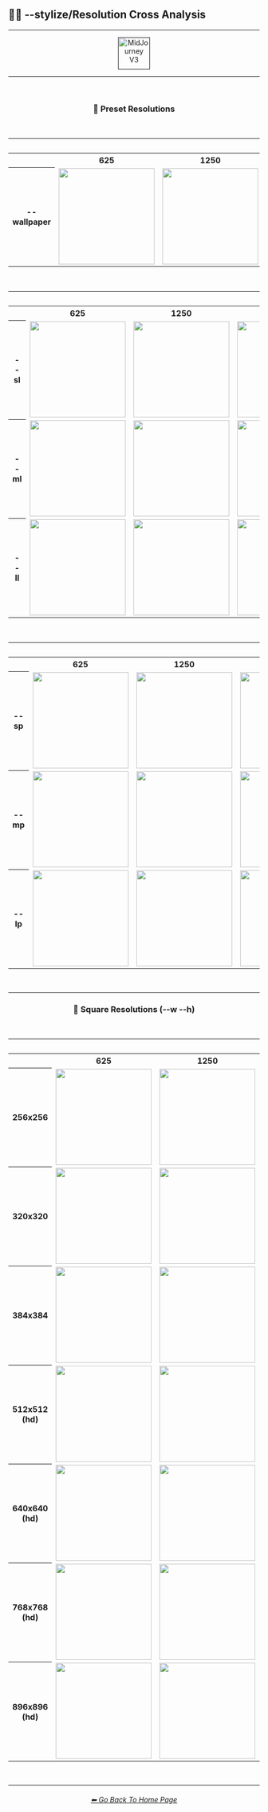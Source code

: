 <h2>🎇📏 --stylize/Resolution Cross Analysis</h2>

<hr><!--------------->

<div align="center">

[<img src="/Images/Repo_Parts/Buttons/Version_Buttons/button_version_V3_active_full.webp?raw=true" alt="MidJourney V3" height="64" />]()

</div>

<hr>
<br>

<div align="center">

<h3>📏 Preset Resolutions</h3>
<br>

<table>
    <tr align=center valign=middle>
        <th></th>
        <th colspan=8>Stylize</th>
    </tr>
    <tr align=center valign=middle>
        <th></th>
        <th>625</th>
        <th>1250</th>
        <th>2500</th>
        <th>5000</th>
        <th>10000</th>
        <th>20000</th>
        <th>40000</th>
        <th>60000</th>
    </tr>
    <tr align=center valign=middle>
        <th width=120>--wallpaper</th>
        <td><img src="/Images/MJ_V3/Comparison_Page_Images/Stylize_Resolution_Cross_Analysis/--wallpaper/sphere_wallpaper_stylize_625.png?raw=true" width="192" /></td>
        <td><img src="/Images/MJ_V3/Comparison_Page_Images/Stylize_Resolution_Cross_Analysis/--wallpaper/sphere_wallpaper_stylize_1250.png?raw=true" width="192" /></td>
        <td><img src="/Images/MJ_V3/Comparison_Page_Images/Stylize_Resolution_Cross_Analysis/--wallpaper/sphere_wallpaper_stylize_2500.png?raw=true" width="192" /></td>
        <td><img src="/Images/MJ_V3/Comparison_Page_Images/Stylize_Resolution_Cross_Analysis/--wallpaper/sphere_wallpaper_stylize_5000.png?raw=true" width="192" /></td>
        <td><img src="/Images/MJ_V3/Comparison_Page_Images/Stylize_Resolution_Cross_Analysis/--wallpaper/sphere_wallpaper_stylize_10000.png?raw=true" width="192" /></td>
        <td><img src="/Images/MJ_V3/Comparison_Page_Images/Stylize_Resolution_Cross_Analysis/--wallpaper/sphere_wallpaper_stylize_20000.png?raw=true" width="192" /></td>
        <td><img src="/Images/MJ_V3/Comparison_Page_Images/Stylize_Resolution_Cross_Analysis/--wallpaper/sphere_wallpaper_stylize_40000.png?raw=true" width="192" /></td>
        <td><img src="/Images/MJ_V3/Comparison_Page_Images/Stylize_Resolution_Cross_Analysis/--wallpaper/sphere_wallpaper_stylize_60000.png?raw=true" width="192" /></td>
    </tr>
</table>

<br>

<table>
    <tr align=center valign=middle>
        <th></th>
        <th colspan=8>Stylize</th>
    </tr>
    <tr align=center valign=middle>
        <th></th>
        <th>625</th>
        <th>1250</th>
        <th>2500</th>
        <th>5000</th>
        <th>10000</th>
        <th>20000</th>
        <th>40000</th>
        <th>60000</th>
    </tr>
    <tr align=center valign=middle>
        <th width=70>--sl</th>
        <td><img src="/Images/MJ_V3/Comparison_Page_Images/Stylize_Resolution_Cross_Analysis/--sl/sphere_sl_stylize_625.png?raw=true" width="192" /></td>
        <td><img src="/Images/MJ_V3/Comparison_Page_Images/Stylize_Resolution_Cross_Analysis/--sl/sphere_sl_stylize_1250.png?raw=true" width="192" /></td>
        <td><img src="/Images/MJ_V3/Comparison_Page_Images/Stylize_Resolution_Cross_Analysis/--sl/sphere_sl_stylize_2500.png?raw=true" width="192" /></td>
        <td><img src="/Images/MJ_V3/Comparison_Page_Images/Stylize_Resolution_Cross_Analysis/--sl/sphere_sl_stylize_5000.png?raw=true" width="192" /></td>
        <td><img src="/Images/MJ_V3/Comparison_Page_Images/Stylize_Resolution_Cross_Analysis/--sl/sphere_sl_stylize_10000.png?raw=true" width="192" /></td>
        <td><img src="/Images/MJ_V3/Comparison_Page_Images/Stylize_Resolution_Cross_Analysis/--sl/sphere_sl_stylize_20000.png?raw=true" width="192" /></td>
        <td><img src="/Images/MJ_V3/Comparison_Page_Images/Stylize_Resolution_Cross_Analysis/--sl/sphere_sl_stylize_40000.png?raw=true" width="192" /></td>
        <td><img src="/Images/MJ_V3/Comparison_Page_Images/Stylize_Resolution_Cross_Analysis/--sl/sphere_sl_stylize_60000.png?raw=true" width="192" /></td>
    </tr>
    <tr align=center valign=middle>
        <th>--ml</th>
        <td><img src="/Images/MJ_V3/Comparison_Page_Images/Stylize_Resolution_Cross_Analysis/--ml/sphere_ml_stylize_625.png?raw=true" width="192" /></td>
        <td><img src="/Images/MJ_V3/Comparison_Page_Images/Stylize_Resolution_Cross_Analysis/--ml/sphere_ml_stylize_1250.png?raw=true" width="192" /></td>
        <td><img src="/Images/MJ_V3/Comparison_Page_Images/Stylize_Resolution_Cross_Analysis/--ml/sphere_ml_stylize_2500.png?raw=true" width="192" /></td>
        <td><img src="/Images/MJ_V3/Comparison_Page_Images/Stylize_Resolution_Cross_Analysis/--ml/sphere_ml_stylize_5000.png?raw=true" width="192" /></td>
        <td><img src="/Images/MJ_V3/Comparison_Page_Images/Stylize_Resolution_Cross_Analysis/--ml/sphere_ml_stylize_10000.png?raw=true" width="192" /></td>
        <td><img src="/Images/MJ_V3/Comparison_Page_Images/Stylize_Resolution_Cross_Analysis/--ml/sphere_ml_stylize_20000.png?raw=true" width="192" /></td>
        <td><img src="/Images/MJ_V3/Comparison_Page_Images/Stylize_Resolution_Cross_Analysis/--ml/sphere_ml_stylize_40000.png?raw=true" width="192" /></td>
        <td><img src="/Images/MJ_V3/Comparison_Page_Images/Stylize_Resolution_Cross_Analysis/--ml/sphere_ml_stylize_60000.png?raw=true" width="192" /></td>
    </tr>
    <tr align=center valign=middle>
        <th width=35>--ll</th>
        <td><img src="/Images/MJ_V3/Comparison_Page_Images/Stylize_Resolution_Cross_Analysis/--ll/sphere_ll_stylize_625.png?raw=true" width="192" /></td>
        <td><img src="/Images/MJ_V3/Comparison_Page_Images/Stylize_Resolution_Cross_Analysis/--ll/sphere_ll_stylize_1250.png?raw=true" width="192" /></td>
        <td><img src="/Images/MJ_V3/Comparison_Page_Images/Stylize_Resolution_Cross_Analysis/--ll/sphere_ll_stylize_2500.png?raw=true" width="192" /></td>
        <td><img src="/Images/MJ_V3/Comparison_Page_Images/Stylize_Resolution_Cross_Analysis/--ll/sphere_ll_stylize_5000.png?raw=true" width="192" /></td>
        <td><img src="/Images/MJ_V3/Comparison_Page_Images/Stylize_Resolution_Cross_Analysis/--ll/sphere_ll_stylize_10000.png?raw=true" width="192" /></td>
        <td><img src="/Images/MJ_V3/Comparison_Page_Images/Stylize_Resolution_Cross_Analysis/--ll/sphere_ll_stylize_20000.png?raw=true" width="192" /></td>
        <td><img src="/Images/MJ_V3/Comparison_Page_Images/Stylize_Resolution_Cross_Analysis/--ll/sphere_ll_stylize_40000.png?raw=true" width="192" /></td>
        <td><img src="/Images/MJ_V3/Comparison_Page_Images/Stylize_Resolution_Cross_Analysis/--ll/sphere_ll_stylize_60000.png?raw=true" width="192" /></td>
    </tr>
</table>

<br>

<table>
    <tr align=center valign=middle>
        <th></th>
        <th colspan=8>Stylize</th>
    </tr>
    <tr align=center valign=middle>
        <th></th>
        <th>625</th>
        <th>1250</th>
        <th>2500</th>
        <th>5000</th>
        <th>10000</th>
        <th>20000</th>
        <th>40000</th>
        <th>60000</th>
    </tr>
    <tr align=center valign=middle>
        <th width=70>--sp</th>
        <td><img src="/Images/MJ_V3/Comparison_Page_Images/Stylize_Resolution_Cross_Analysis/--sp/sphere_sp_stylize_625.png?raw=true" width="192" /></td>
        <td><img src="/Images/MJ_V3/Comparison_Page_Images/Stylize_Resolution_Cross_Analysis/--sp/sphere_sp_stylize_1250.png?raw=true" width="192" /></td>
        <td><img src="/Images/MJ_V3/Comparison_Page_Images/Stylize_Resolution_Cross_Analysis/--sp/sphere_sp_stylize_2500.png?raw=true" width="192" /></td>
        <td><img src="/Images/MJ_V3/Comparison_Page_Images/Stylize_Resolution_Cross_Analysis/--sp/sphere_sp_stylize_5000.png?raw=true" width="192" /></td>
        <td><img src="/Images/MJ_V3/Comparison_Page_Images/Stylize_Resolution_Cross_Analysis/--sp/sphere_sp_stylize_10000.png?raw=true" width="192" /></td>
        <td><img src="/Images/MJ_V3/Comparison_Page_Images/Stylize_Resolution_Cross_Analysis/--sp/sphere_sp_stylize_20000.png?raw=true" width="192" /></td>
        <td><img src="/Images/MJ_V3/Comparison_Page_Images/Stylize_Resolution_Cross_Analysis/--sp/sphere_sp_stylize_40000.png?raw=true" width="192" /></td>
        <td><img src="/Images/MJ_V3/Comparison_Page_Images/Stylize_Resolution_Cross_Analysis/--sp/sphere_sp_stylize_60000.png?raw=true" width="192" /></td>
    </tr>
    <tr align=center valign=middle>
        <th>--mp</th>
        <td><img src="/Images/MJ_V3/Comparison_Page_Images/Stylize_Resolution_Cross_Analysis/--mp/sphere_mp_stylize_625.png?raw=true" width="192" /></td>
        <td><img src="/Images/MJ_V3/Comparison_Page_Images/Stylize_Resolution_Cross_Analysis/--mp/sphere_mp_stylize_1250.png?raw=true" width="192" /></td>
        <td><img src="/Images/MJ_V3/Comparison_Page_Images/Stylize_Resolution_Cross_Analysis/--mp/sphere_mp_stylize_2500.png?raw=true" width="192" /></td>
        <td><img src="/Images/MJ_V3/Comparison_Page_Images/Stylize_Resolution_Cross_Analysis/--mp/sphere_mp_stylize_5000.png?raw=true" width="192" /></td>
        <td><img src="/Images/MJ_V3/Comparison_Page_Images/Stylize_Resolution_Cross_Analysis/--mp/sphere_mp_stylize_10000.png?raw=true" width="192" /></td>
        <td><img src="/Images/MJ_V3/Comparison_Page_Images/Stylize_Resolution_Cross_Analysis/--mp/sphere_mp_stylize_20000.png?raw=true" width="192" /></td>
        <td><img src="/Images/MJ_V3/Comparison_Page_Images/Stylize_Resolution_Cross_Analysis/--mp/sphere_mp_stylize_40000.png?raw=true" width="192" /></td>
        <td><img src="/Images/MJ_V3/Comparison_Page_Images/Stylize_Resolution_Cross_Analysis/--mp/sphere_mp_stylize_60000.png?raw=true" width="192" /></td>
    </tr>
    <tr align=center valign=middle>
        <th width=35>--lp</th>
        <td><img src="/Images/MJ_V3/Comparison_Page_Images/Stylize_Resolution_Cross_Analysis/--lp/sphere_lp_stylize_625.png?raw=true" width="192" /></td>
        <td><img src="/Images/MJ_V3/Comparison_Page_Images/Stylize_Resolution_Cross_Analysis/--lp/sphere_lp_stylize_1250.png?raw=true" width="192" /></td>
        <td><img src="/Images/MJ_V3/Comparison_Page_Images/Stylize_Resolution_Cross_Analysis/--lp/sphere_lp_stylize_2500.png?raw=true" width="192" /></td>
        <td><img src="/Images/MJ_V3/Comparison_Page_Images/Stylize_Resolution_Cross_Analysis/--lp/sphere_lp_stylize_5000.png?raw=true" width="192" /></td>
        <td><img src="/Images/MJ_V3/Comparison_Page_Images/Stylize_Resolution_Cross_Analysis/--lp/sphere_lp_stylize_10000.png?raw=true" width="192" /></td>
        <td><img src="/Images/MJ_V3/Comparison_Page_Images/Stylize_Resolution_Cross_Analysis/--lp/sphere_lp_stylize_20000.png?raw=true" width="192" /></td>
        <td><img src="/Images/MJ_V3/Comparison_Page_Images/Stylize_Resolution_Cross_Analysis/--lp/sphere_lp_stylize_40000.png?raw=true" width="192" /></td>
        <td><img src="/Images/MJ_V3/Comparison_Page_Images/Stylize_Resolution_Cross_Analysis/--lp/sphere_lp_stylize_60000.png?raw=true" width="192" /></td>
    </tr>
</table>

</div>

<br>

<hr><!--------------->

<div align="center">
<h3>📐 Square Resolutions (--w --h)</h3>
<br>

<table>
    <tr align=center valign=middle>
        <th></th>
        <th colspan=8>Stylize</th>
    </tr>
    <tr align=center valign=middle>
        <th></th>
        <th>625</th>
        <th>1250</th>
        <th>2500</th>
        <th>5000</th>
        <th>10000</th>
        <th>20000</th>
        <th>40000</th>
        <th>60000</th>
    </tr>
    <tr align=center valign=middle>
        <th width=80>256x256</th>
        <td><img src="/Images/MJ_V3/Comparison_Page_Images/Stylize_Resolution_Cross_Analysis/--wh/256/sphere_wh_256_stylize_625.png?raw=true" width="192" /></td>
        <td><img src="/Images/MJ_V3/Comparison_Page_Images/Stylize_Resolution_Cross_Analysis/--wh/256/sphere_wh_256_stylize_1250.png?raw=true" width="192" /></td>
        <td><img src="/Images/MJ_V3/Comparison_Page_Images/Stylize_Resolution_Cross_Analysis/--wh/256/sphere_wh_256_stylize_2500.png?raw=true" width="192" /></td>
        <td><img src="/Images/MJ_V3/Comparison_Page_Images/Stylize_Resolution_Cross_Analysis/--wh/256/sphere_wh_256_stylize_5000.png?raw=true" width="192" /></td>
        <td><img src="/Images/MJ_V3/Comparison_Page_Images/Stylize_Resolution_Cross_Analysis/--wh/256/sphere_wh_256_stylize_10000.png?raw=true" width="192" /></td>
        <td><img src="/Images/MJ_V3/Comparison_Page_Images/Stylize_Resolution_Cross_Analysis/--wh/256/sphere_wh_256_stylize_20000.png?raw=true" width="192" /></td>
        <td><img src="/Images/MJ_V3/Comparison_Page_Images/Stylize_Resolution_Cross_Analysis/--wh/256/sphere_wh_256_stylize_40000.png?raw=true" width="192" /></td>
        <td><img src="/Images/MJ_V3/Comparison_Page_Images/Stylize_Resolution_Cross_Analysis/--wh/256/sphere_wh_256_stylize_60000.png?raw=true" width="192" /></td>
    </tr>
    <tr align=center valign=middle>
        <th width=35>320x320</th>
        <td><img src="/Images/MJ_V3/Comparison_Page_Images/Stylize_Resolution_Cross_Analysis/--wh/320/sphere_wh_320_stylize_625.png?raw=true" width="192" /></td>
        <td><img src="/Images/MJ_V3/Comparison_Page_Images/Stylize_Resolution_Cross_Analysis/--wh/320/sphere_wh_320_stylize_1250.png?raw=true" width="192" /></td>
        <td><img src="/Images/MJ_V3/Comparison_Page_Images/Stylize_Resolution_Cross_Analysis/--wh/320/sphere_wh_320_stylize_2500.png?raw=true" width="192" /></td>
        <td><img src="/Images/MJ_V3/Comparison_Page_Images/Stylize_Resolution_Cross_Analysis/--wh/320/sphere_wh_320_stylize_5000.png?raw=true" width="192" /></td>
        <td><img src="/Images/MJ_V3/Comparison_Page_Images/Stylize_Resolution_Cross_Analysis/--wh/320/sphere_wh_320_stylize_10000.png?raw=true" width="192" /></td>
        <td><img src="/Images/MJ_V3/Comparison_Page_Images/Stylize_Resolution_Cross_Analysis/--wh/320/sphere_wh_320_stylize_20000.png?raw=true" width="192" /></td>
        <td><img src="/Images/MJ_V3/Comparison_Page_Images/Stylize_Resolution_Cross_Analysis/--wh/320/sphere_wh_320_stylize_40000.png?raw=true" width="192" /></td>
        <td><img src="/Images/MJ_V3/Comparison_Page_Images/Stylize_Resolution_Cross_Analysis/--wh/320/sphere_wh_320_stylize_60000.png?raw=true" width="192" /></td>
    </tr>
    <tr align=center valign=middle>
        <th>384x384</th>
        <td><img src="/Images/MJ_V3/Comparison_Page_Images/Stylize_Resolution_Cross_Analysis/--wh/384/sphere_wh_384_stylize_625.png?raw=true" width="192" /></td>
        <td><img src="/Images/MJ_V3/Comparison_Page_Images/Stylize_Resolution_Cross_Analysis/--wh/384/sphere_wh_384_stylize_1250.png?raw=true" width="192" /></td>
        <td><img src="/Images/MJ_V3/Comparison_Page_Images/Stylize_Resolution_Cross_Analysis/--wh/384/sphere_wh_384_stylize_2500.png?raw=true" width="192" /></td>
        <td><img src="/Images/MJ_V3/Comparison_Page_Images/Stylize_Resolution_Cross_Analysis/--wh/384/sphere_wh_384_stylize_5000.png?raw=true" width="192" /></td>
        <td><img src="/Images/MJ_V3/Comparison_Page_Images/Stylize_Resolution_Cross_Analysis/--wh/384/sphere_wh_384_stylize_10000.png?raw=true" width="192" /></td>
        <td><img src="/Images/MJ_V3/Comparison_Page_Images/Stylize_Resolution_Cross_Analysis/--wh/384/sphere_wh_384_stylize_20000.png?raw=true" width="192" /></td>
        <td><img src="/Images/MJ_V3/Comparison_Page_Images/Stylize_Resolution_Cross_Analysis/--wh/384/sphere_wh_384_stylize_40000.png?raw=true" width="192" /></td>
        <td><img src="/Images/MJ_V3/Comparison_Page_Images/Stylize_Resolution_Cross_Analysis/--wh/384/sphere_wh_384_stylize_60000.png?raw=true" width="192" /></td>
    </tr>
    <tr align=center valign=middle>
        <th>512x512 (hd)</th>
        <td><img src="/Images/MJ_V3/Comparison_Page_Images/Stylize_Resolution_Cross_Analysis/--wh/512/sphere_wh_512_hd_stylize_625.png?raw=true" width="192" /></td>
        <td><img src="/Images/MJ_V3/Comparison_Page_Images/Stylize_Resolution_Cross_Analysis/--wh/512/sphere_wh_512_hd_stylize_1250.png?raw=true" width="192" /></td>
        <td><img src="/Images/MJ_V3/Comparison_Page_Images/Stylize_Resolution_Cross_Analysis/--wh/512/sphere_wh_512_hd_stylize_2500.png?raw=true" width="192" /></td>
        <td><img src="/Images/MJ_V3/Comparison_Page_Images/Stylize_Resolution_Cross_Analysis/--wh/512/sphere_wh_512_hd_stylize_5000.png?raw=true" width="192" /></td>
        <td><img src="/Images/MJ_V3/Comparison_Page_Images/Stylize_Resolution_Cross_Analysis/--wh/512/sphere_wh_512_hd_stylize_10000.png?raw=true" width="192" /></td>
        <td><img src="/Images/MJ_V3/Comparison_Page_Images/Stylize_Resolution_Cross_Analysis/--wh/512/sphere_wh_512_hd_stylize_20000.png?raw=true" width="192" /></td>
        <td><img src="/Images/MJ_V3/Comparison_Page_Images/Stylize_Resolution_Cross_Analysis/--wh/512/sphere_wh_512_hd_stylize_40000.png?raw=true" width="192" /></td>
        <td><img src="/Images/MJ_V3/Comparison_Page_Images/Stylize_Resolution_Cross_Analysis/--wh/512/sphere_wh_512_hd_stylize_60000.png?raw=true" width="192" /></td>
    </tr>
    <tr align=center valign=middle>
        <th width=35>640x640 (hd)</th>
        <td><img src="/Images/MJ_V3/Comparison_Page_Images/Stylize_Resolution_Cross_Analysis/--wh/640/sphere_wh_640_hd_stylize_625.png?raw=true" width="192" /></td>
        <td><img src="/Images/MJ_V3/Comparison_Page_Images/Stylize_Resolution_Cross_Analysis/--wh/640/sphere_wh_640_hd_stylize_1250.png?raw=true" width="192" /></td>
        <td><img src="/Images/MJ_V3/Comparison_Page_Images/Stylize_Resolution_Cross_Analysis/--wh/640/sphere_wh_640_hd_stylize_2500.png?raw=true" width="192" /></td>
        <td><img src="/Images/MJ_V3/Comparison_Page_Images/Stylize_Resolution_Cross_Analysis/--wh/640/sphere_wh_640_hd_stylize_5000.png?raw=true" width="192" /></td>
        <td><img src="/Images/MJ_V3/Comparison_Page_Images/Stylize_Resolution_Cross_Analysis/--wh/640/sphere_wh_640_hd_stylize_10000.png?raw=true" width="192" /></td>
        <td><img src="/Images/MJ_V3/Comparison_Page_Images/Stylize_Resolution_Cross_Analysis/--wh/640/sphere_wh_640_hd_stylize_20000.png?raw=true" width="192" /></td>
        <td><img src="/Images/MJ_V3/Comparison_Page_Images/Stylize_Resolution_Cross_Analysis/--wh/640/sphere_wh_640_hd_stylize_40000.png?raw=true" width="192" /></td>
        <td><img src="/Images/MJ_V3/Comparison_Page_Images/Stylize_Resolution_Cross_Analysis/--wh/640/sphere_wh_640_hd_stylize_60000.png?raw=true" width="192" /></td>
    </tr>
    <tr align=center valign=middle>
        <th>768x768 (hd)</th>
        <td><img src="/Images/MJ_V3/Comparison_Page_Images/Stylize_Resolution_Cross_Analysis/--wh/768/sphere_wh_768_hd_stylize_625.png?raw=true" width="192" /></td>
        <td><img src="/Images/MJ_V3/Comparison_Page_Images/Stylize_Resolution_Cross_Analysis/--wh/768/sphere_wh_768_hd_stylize_1250.png?raw=true" width="192" /></td>
        <td><img src="/Images/MJ_V3/Comparison_Page_Images/Stylize_Resolution_Cross_Analysis/--wh/768/sphere_wh_768_hd_stylize_2500.png?raw=true" width="192" /></td>
        <td><img src="/Images/MJ_V3/Comparison_Page_Images/Stylize_Resolution_Cross_Analysis/--wh/768/sphere_wh_768_hd_stylize_5000.png?raw=true" width="192" /></td>
        <td><img src="/Images/MJ_V3/Comparison_Page_Images/Stylize_Resolution_Cross_Analysis/--wh/768/sphere_wh_768_hd_stylize_10000.png?raw=true" width="192" /></td>
        <td><img src="/Images/MJ_V3/Comparison_Page_Images/Stylize_Resolution_Cross_Analysis/--wh/768/sphere_wh_768_hd_stylize_20000.png?raw=true" width="192" /></td>
        <td><img src="/Images/MJ_V3/Comparison_Page_Images/Stylize_Resolution_Cross_Analysis/--wh/768/sphere_wh_768_hd_stylize_40000.png?raw=true" width="192" /></td>
        <td><img src="/Images/MJ_V3/Comparison_Page_Images/Stylize_Resolution_Cross_Analysis/--wh/768/sphere_wh_768_hd_stylize_60000.png?raw=true" width="192" /></td>
    </tr>
    <tr align=center valign=middle>
        <th>896x896 (hd)</th>
        <td><img src="/Images/MJ_V3/Comparison_Page_Images/Stylize_Resolution_Cross_Analysis/--wh/896/sphere_wh_896_hd_stylize_625.png?raw=true" width="192" /></td>
        <td><img src="/Images/MJ_V3/Comparison_Page_Images/Stylize_Resolution_Cross_Analysis/--wh/896/sphere_wh_896_hd_stylize_1250.png?raw=true" width="192" /></td>
        <td><img src="/Images/MJ_V3/Comparison_Page_Images/Stylize_Resolution_Cross_Analysis/--wh/896/sphere_wh_896_hd_stylize_2500.png?raw=true" width="192" /></td>
        <td><img src="/Images/MJ_V3/Comparison_Page_Images/Stylize_Resolution_Cross_Analysis/--wh/896/sphere_wh_896_hd_stylize_5000.png?raw=true" width="192" /></td>
        <td><img src="/Images/MJ_V3/Comparison_Page_Images/Stylize_Resolution_Cross_Analysis/--wh/896/sphere_wh_896_hd_stylize_10000.png?raw=true" width="192" /></td>
        <td><img src="/Images/MJ_V3/Comparison_Page_Images/Stylize_Resolution_Cross_Analysis/--wh/896/sphere_wh_896_hd_stylize_20000.png?raw=true" width="192" /></td>
        <td><img src="/Images/MJ_V3/Comparison_Page_Images/Stylize_Resolution_Cross_Analysis/--wh/896/sphere_wh_896_hd_stylize_40000.png?raw=true" width="192" /></td>
        <td><img src="/Images/MJ_V3/Comparison_Page_Images/Stylize_Resolution_Cross_Analysis/--wh/896/sphere_wh_896_hd_stylize_60000.png?raw=true" width="192" /></td>
    </tr>
</table>

</div>

<br>

<hr><!--------------->
<div align="center">
<h6><a href="https://github.com/willwulfken/MidJourney-Styles-and-Keywords-Reference/blob/main/README.md">⬅ Go Back To Home Page</a></h6>
</div>
